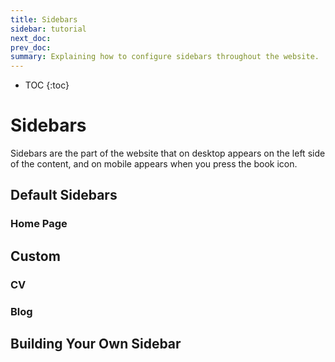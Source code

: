 ```yaml
---
title: Sidebars
sidebar: tutorial
next_doc: 
prev_doc: 
summary: Explaining how to configure sidebars throughout the website.
---
```


* TOC
{:toc}

# Sidebars

Sidebars are the part of the website that on desktop appears on the left side of the content, and on mobile appears when you press the book icon. 

## Default Sidebars

### Home Page

## Custom

### CV

### Blog

## Building Your Own Sidebar

